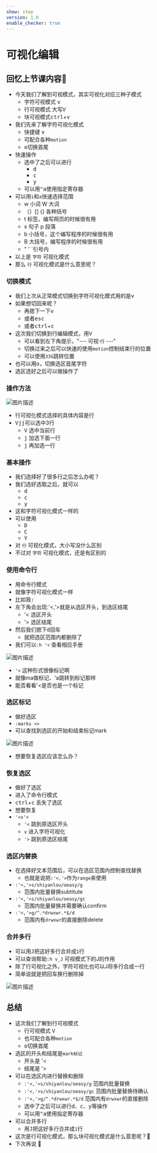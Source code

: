 ```yaml
---
show: step
version: 1.0
enable_checker: true
---
```


# 可视化编辑

## 回忆上节课内容🤔
- 今天我们了解到可视模式，其实可视化对应三种子模式
	- 字符可视模式 <kbd>v</kbd>
	- 行可视模式 大写<kbd>V</kbd>
	- 块可视模式<kbd>ctrl</kbd>+<kbd>v</kbd>
- 我们先来了解字符可视化模式
	- 快捷键 <kbd>v</kbd>
	- 可配合各种`motion`
	- <kbd>o</kbd>切换首尾
- 快速操作
	- 选中了之后可以进行
		- <kbd>d</kbd>
		- <kbd>c</kbd>
		- <kbd>y</kbd>
	- 可以用<kbd>"</kbd><kbd>a</kbd>使用指定寄存器
- 可以用`i`和`a`快速选择范围
	- w 小词 W 大词
	- （）[] {} 各种括号
	- t 标签，编写网页的时候很有用
	- s 句子 p 段落
	- b 小括号，这个编写程序的时候很有用
	- B 大括号，编写程序的时候很有用
	- " ' `引号内 
- 以上是 `字符` 可视化模式
- 那么 `行` 可视化模式是什么意思呢？

### 切换模式

- 我们上次从正常模式切换到字符可视化模式用的是<kbd>v</kbd>
- 如果想切回来呢？
	- 再摁下一下<kbd>v</kbd>
	- 或者<kbd>esc</kbd>
	- 或者<kbd>ctrl</kbd>+<kbd>c</kbd>
- 这次我们切换到行编辑模式，用<kbd>V</kbd>
	- 可以看到左下角提示，"---   可视·`行`   ---"
	- 切换过来之后可以快速的使用`motion`控制结束行的位置
	- 可以使用`33G`跳转位置　
- 也可以用<kbd>o</kbd>，切换选区首尾字符
- 选区选好之后可以做操作了

### 操作方法

![图片描述](https://doc.shiyanlou.com/courses/uid1190679-20210706-1625537036387)

- 行可视化模式选择的具体内容是行
- <kbd>V</kbd><kbd>j</kbd><kbd>j</kbd>可以选中3行
	- <kbd>V</kbd> 选中当前行
	- <kbd>j</kbd> 加选下面一行
	- <kbd>j</kbd> 再加选一行

### 基本操作
- 我们选择好了很多行之后怎么办呢？
- 我们选好选取之后，就可以
	- <kbd>d</kbd>
	- <kbd>c</kbd>
	- <kbd>y</kbd>
- 这和字符可视化模式一样的
- 可以使用
	- <kbd>D</kbd>
	- <kbd>C</kbd>
	- <kbd>Y</kbd>
- 对 `行` 可视化模式，大小写没什么区别
- 不过对 `字符` 可视化模式，还是有区别的

### 使用命令行
- 用命令行模式
- 就像字符可视化模式一样
- 比如我<kbd>:</kbd>
- 左下角会出现:'<,'>就是从选区开头，到选区结尾
	- '< 选区开头
	- '> 选区结尾
- 然后我们摁下<kbd>d</kbd>回车
	- 就把选区范围内都删除了
- 我们可以`:h '<` 查看相应手册

![图片描述](https://doc.shiyanlou.com/courses/uid1190679-20210203-1612319096194)

- `'<` 这种形式很像标记啊
- 就像ma做标记、'a跳转到标记那样
- 能否看看'<是否也是一个标记


### 选区标记

- 做好选区
- `:marks <>`
- 可以查找到选区的开始和结束标记mark

![图片描述](https://doc.shiyanlou.com/courses/uid1190679-20210807-1628334324285)

- 想要恢复选区应该怎么办？

### 恢复选区

- 做好了选区
- 进入了命令行模式
- <kbd>ctrl</kbd>+<kbd>c</kbd> 丢失了选区
- 想要恢复
- `'<v'>`
	- `'<` 跳到原选区开头
	- `v` 进入字符可视化
	- `'>` 跳到原选区结尾

### 选区内替换

- 在选择好文本范围后，可以在选区范围内控制查找替换
	- 也就是说把`:'<,'>`作为`range`来使用
- `:'<,'>s/shiyanlou/oeasy/g` 
	- 范围内批量替换subtitute
- `:'<,'>s/shiyanlou/oeasy/gc` 
	- 范围内批量替换并需要确认confirm
- `:'<,'>g/^.*drwxwr.*$/d` 
	- 范围内有`drwxwr`的直接删除delete

### 合并多行

- 可以用<kbd>J</kbd>把这好多行合并成`1`行
- 可以查询帮助`:h v_J` 可视模式下的J的作用
- 除了行可视化之外，字符可视化也可以J将多行合成一行
- 简单说就是把回车换行删除掉

![图片描述](https://doc.shiyanlou.com/courses/uid1190679-20210203-1612324004732)

## 总结
- 这次我们了解到行可视模式
	- 行可视模式 <kbd>V</kbd>
	- 也可配合各种`motion`
	- <kbd>o</kbd>切换首尾
- 选区的开头和结尾是`mark标记`
	- 开头是 '<
	- 结尾是 '>
- 可以在选区内进行替换和删除
	- `:'<,'>s/shiyanlou/oeasy/g` 范围内批量替换
	- `:'<,'>s/shiyanlou/oeasy/gc` 范围内批量替换待确认
	- `:'<,'>g/^.*drwxwr.*$/d` 范围内有`drwxwr`的直接删除
	- 选中了之后可以进行<kbd>d</kbd>、<kbd>c</kbd>、<kbd>y</kbd>等操作
	- 可以用<kbd>"</kbd><kbd>a</kbd>使用指定寄存器
- 可以合并多行
	- 用<kbd>J</kbd>把这好多行合并成`1`行
- 这次是行可视化模式，那么块可视化模式是什么意思呢？🤔
- 下次再说 👋






